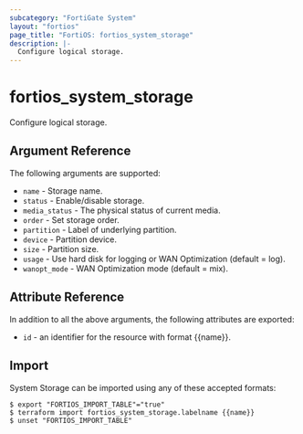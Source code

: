 ```yaml
---
subcategory: "FortiGate System"
layout: "fortios"
page_title: "FortiOS: fortios_system_storage"
description: |-
  Configure logical storage.
---
```


# fortios_system_storage
Configure logical storage.

## Argument Reference

The following arguments are supported:

* `name` - Storage name.
* `status` - Enable/disable storage.
* `media_status` - The physical status of current media.
* `order` - Set storage order.
* `partition` - Label of underlying partition.
* `device` - Partition device.
* `size` - Partition size.
* `usage` - Use hard disk for logging or WAN Optimization (default = log).
* `wanopt_mode` - WAN Optimization mode (default = mix).


## Attribute Reference

In addition to all the above arguments, the following attributes are exported:
* `id` - an identifier for the resource with format {{name}}.

## Import

System Storage can be imported using any of these accepted formats:
```
$ export "FORTIOS_IMPORT_TABLE"="true"
$ terraform import fortios_system_storage.labelname {{name}}
$ unset "FORTIOS_IMPORT_TABLE"
```
